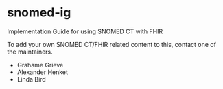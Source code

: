 # snomed-ig

Implementation Guide for using SNOMED CT with FHIR

To add your own SNOMED CT/FHIR related content to this, contact 
one of the maintainers. 

* Grahame Grieve
* Alexander Henket
* Linda Bird

